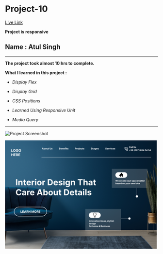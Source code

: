 # Project-10

[Live Link](https://atul-ineuron-project.netlify.app/ "Netlify")

**Project is responsive**

## Name : Atul Singh

---

**The project took almost 10 hrs to complete.**

**What I learned in this project :**

- _Display Flex_
- _Display Grid_

- _CSS Positions_
- _Learned Using Responsive Unit_
- _Media Query_

---

![Project Screenshot](https://img.shields.io/badge/LiveClass-Project--10-darkblue)

![LCO](./Interior-Design-Landing-Page.png)
